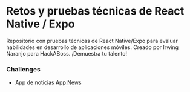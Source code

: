# Retos y pruebas técnicas de React Native / Expo

Repositorio con pruebas técnicas de React Native/Expo para evaluar habilidades en desarrollo de aplicaciones móviles. Creado por Irwing Naranjo para HackABoss. ¡Demuestra tu talento!

### Challenges
- App de noticias [App News](https://github.com/hackaboss-workshops-irwing/react-native-challeges/tree/main/app-news)
